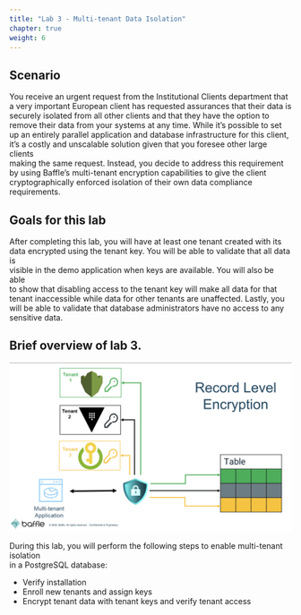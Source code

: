 ```yaml
---
title: "Lab 3 - Multi-tenant Data Isolation"
chapter: true
weight: 6 
---
```


## Scenario  
You receive an urgent request from the Institutional Clients department that  
a very important European client has requested assurances that their data is  
securely isolated from all other clients and that they have the option to  
remove their data from your systems at any time. While it’s possible to set  
up an entirely parallel application and database infrastructure for this client,  
it’s a costly and unscalable solution given that you foresee other large clients  
making the same request. Instead, you decide to address this requirement  
by using Baffle’s multi-tenant encryption capabilities to give the client  
cryptographically enforced isolation of their own data compliance  
requirements.  

## Goals for this lab  
After completing this lab, you will have at least one tenant created with its  
data encrypted using the tenant key. You will be able to validate that all data is  
visible in the demo application when keys are available. You will also be able  
to show that disabling access to the tenant key will make all data for that  
tenant inaccessible while data for other tenants are unaffected. Lastly, you  
will be able to validate that database administrators have no access to any  
sensitive data.  

## Brief overview of lab 3.

![RLE-Diag](../images/RecordLevelEncryptionDiag.png)

During this lab, you will perform the following steps to enable multi-tenant isolation  
in a PostgreSQL database:  
- Verify installation  
- Enroll new tenants and assign keys  
- Encrypt tenant data with tenant keys and verify tenant access

